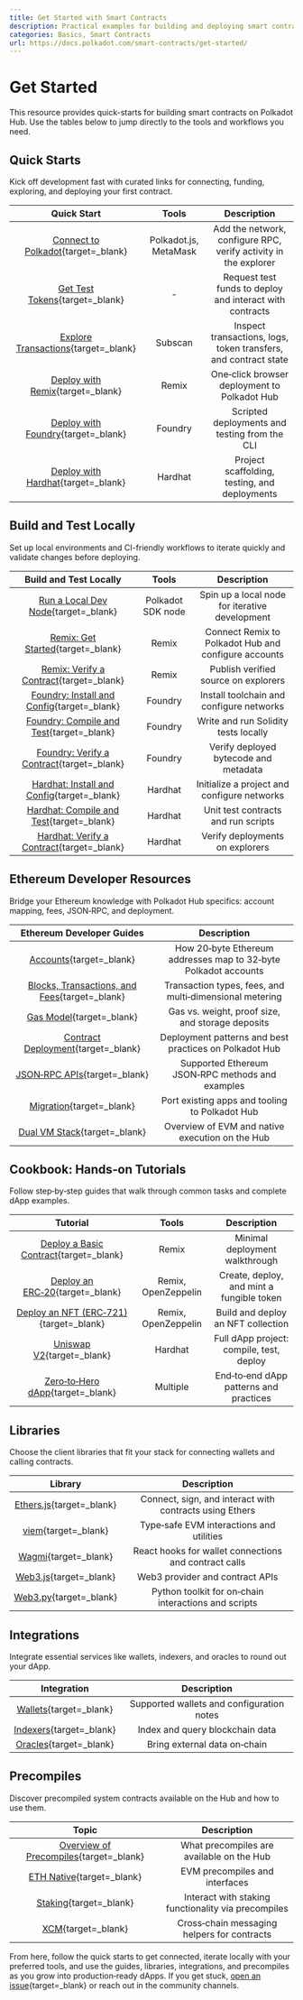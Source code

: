 ```yaml
---
title: Get Started with Smart Contracts
description: Practical examples for building and deploying smart contracts on Polkadot Hub, from connecting and tooling to deployment, integrations, and precompiles.
categories: Basics, Smart Contracts
url: https://docs.polkadot.com/smart-contracts/get-started/
---
```


# Get Started

This resource provides quick-starts for building smart contracts on Polkadot Hub. Use the tables below to jump directly to the tools and workflows you need.

## Quick Starts

Kick off development fast with curated links for connecting, funding, exploring, and deploying your first contract.

|                                              Quick Start                                               |         Tools         |                           Description                           |
| :-------------------------------------------------------------------------------------------------: | :-------------------: | :-------------------------------------------------------------: |
|                  [Connect to Polkadot](/smart-contracts/connect/){target=\_blank}                   | Polkadot.js, MetaMask | Add the network, configure RPC, verify activity in the explorer |
|                    [Get Test Tokens](/smart-contracts/faucets/){target=\_blank}                     |        -        |    Request test funds to deploy and interact with contracts     |
|                 [Explore Transactions](/smart-contracts/explorers/){target=\_blank}                 |   Subscan   | Inspect transactions, logs, token transfers, and contract state |
|   [Deploy with Remix](/smart-contracts/dev-environments/remix/deploy-a-contract/){target=\_blank}   |         Remix         |        One‑click browser deployment to Polkadot Hub         |
| [Deploy with Foundry](/smart-contracts/dev-environments/foundry/deploy-a-contract/){target=\_blank} |        Foundry        |          Scripted deployments and testing from the CLI          |
| [Deploy with Hardhat](/smart-contracts/dev-environments/hardhat/deploy-a-contract/){target=\_blank} |        Hardhat        |          Project scaffolding, testing, and deployments          |

## Build and Test Locally

Set up local environments and CI-friendly workflows to iterate quickly and validate changes before deploying.

|                                                  Build and Test Locally                                                  |       Tools       |                     Description                      |
| :--------------------------------------------------------------------------------------------------------: | :---------------: | :--------------------------------------------------: |
|         [Run a Local Dev Node](/smart-contracts/dev-environments/local-dev-node/){target=\_blank}          | Polkadot SDK node |    Spin up a local node for iterative development    |
|         [Remix: Get Started](/smart-contracts/dev-environments/remix/get-started/){target=\_blank}         |       Remix       | Connect Remix to Polkadot Hub and configure accounts |
|   [Remix: Verify a Contract](/smart-contracts/dev-environments/remix/verify-a-contract/){target=\_blank}   |       Remix       |         Publish verified source on explorers         |
| [Foundry: Install and Config](/smart-contracts/dev-environments/foundry/install-and-config/){target=\_blank} |      Foundry      |       Install toolchain and configure networks       |
|   [Foundry: Compile and Test](/smart-contracts/dev-environments/foundry/compile-and-test/){target=\_blank}   |      Foundry      |         Write and run Solidity tests locally         |
| [Foundry: Verify a Contract](/smart-contracts/dev-environments/foundry/verify-a-contract/){target=\_blank} |      Foundry      |        Verify deployed bytecode and metadata         |
| [Hardhat: Install and Config](/smart-contracts/dev-environments/hardhat/install-and-config/){target=\_blank} |      Hardhat      |     Initialize a project and configure networks      |
|   [Hardhat: Compile and Test](/smart-contracts/dev-environments/hardhat/compile-and-test/){target=\_blank}   |      Hardhat      |         Unit test contracts and run scripts          |
| [Hardhat: Verify a Contract](/smart-contracts/dev-environments/hardhat/verify-a-contract/){target=\_blank} |      Hardhat      |           Verify deployments on explorers            |

## Ethereum Developer Resources

Bridge your Ethereum knowledge with Polkadot Hub specifics: account mapping, fees, JSON‑RPC, and deployment.

|                                                   Ethereum Developer Guides                                                   |                           Description                           |
| :-------------------------------------------------------------------------------------------------------: | :-------------------------------------------------------------: |
|                    [Accounts](/smart-contracts/for-eth-devs/accounts/){target=\_blank}                    | How 20‑byte Ethereum addresses map to 32‑byte Polkadot accounts |
| [Blocks, Transactions, and Fees](/smart-contracts/for-eth-devs/blocks-transactions-fees/){target=\_blank} |     Transaction types, fees, and multi‑dimensional metering     |
|                   [Gas Model](/smart-contracts/for-eth-devs/gas-model/){target=\_blank}                   |        Gas vs. weight, proof size, and storage deposits         |
|         [Contract Deployment](/smart-contracts/for-eth-devs/contract-deployment/){target=\_blank}         |     Deployment patterns and best practices on Polkadot Hub      |
|               [JSON‑RPC APIs](/smart-contracts/for-eth-devs/json-rpc-apis/){target=\_blank}               |        Supported Ethereum JSON‑RPC methods and examples         |
|                   [Migration](/smart-contracts/for-eth-devs/migration/){target=\_blank}                   |       Port existing apps and tooling to Polkadot Hub        |
|               [Dual VM Stack](/smart-contracts/for-eth-devs/dual-vm-stack/){target=\_blank}               |         Overview of EVM and native execution on the Hub         |

## Cookbook: Hands‑on Tutorials

Follow step‑by‑step guides that walk through common tasks and complete dApp examples.

|                                              Tutorial                                              |        Tools        |                Description                |
| :------------------------------------------------------------------------------------------------: | :-----------------: | :---------------------------------------: |
| [Deploy a Basic Contract](/smart-contracts/cookbook/smart-contracts/deploy-basic/){target=\_blank} |        Remix        |      Minimal deployment walkthrough       |
|    [Deploy an ERC‑20](/smart-contracts/cookbook/smart-contracts/deploy-erc20/){target=\_blank}     | Remix, OpenZeppelin | Create, deploy, and mint a fungible token |
|  [Deploy an NFT (ERC‑721)](/smart-contracts/cookbook/smart-contracts/deploy-nft/){target=\_blank}  | Remix, OpenZeppelin |    Build and deploy an NFT collection     |
|           [Uniswap V2](/smart-contracts/cookbook/eth-dapps/uniswap-v2/){target=\_blank}            |       Hardhat       | Full dApp project: compile, test, deploy  |
|         [Zero‑to‑Hero dApp](/smart-contracts/cookbook/dapps/zero-to-hero/){target=\_blank}         |      Multiple       |  End‑to‑end dApp patterns and practices   |

## Libraries

Choose the client libraries that fit your stack for connecting wallets and calling contracts.

|                              Library                               |                       Description                       |
| :----------------------------------------------------------------: | :-----------------------------------------------------: |
| [Ethers.js](/smart-contracts/libraries/ethers-js/){target=\_blank} | Connect, sign, and interact with contracts using Ethers |
|      [viem](/smart-contracts/libraries/viem/){target=\_blank}      |        Type‑safe EVM interactions and utilities         |
|     [Wagmi](/smart-contracts/libraries/wagmi/){target=\_blank}     |  React hooks for wallet connections and contract calls  |
|   [Web3.js](/smart-contracts/libraries/web3-js/){target=\_blank}   |             Web3 provider and contract APIs             |
|   [Web3.py](/smart-contracts/libraries/web3-py/){target=\_blank}   |  Python toolkit for on‑chain interactions and scripts   |

## Integrations

Integrate essential services like wallets, indexers, and oracles to round out your dApp.

|                             Integration                             |                Description                |
| :-----------------------------------------------------------------: | :---------------------------------------: |
|  [Wallets](/smart-contracts/integrations/wallets/){target=\_blank}  | Supported wallets and configuration notes |
| [Indexers](/smart-contracts/integrations/indexers/){target=\_blank} |      Index and query blockchain data      |
|  [Oracles](/smart-contracts/integrations/oracles/){target=\_blank}  |       Bring external data on‑chain        |

## Precompiles

Discover precompiled system contracts available on the Hub and how to use them.

|                                  Topic                                   |                     Description                     |
| :----------------------------------------------------------------------: | :-------------------------------------------------: |
| [Overview of Precompiles](/smart-contracts/precompiles/){target=\_blank} |      What precompiles are available on the Hub      |
|  [ETH Native](/smart-contracts/precompiles/eth-native/){target=\_blank}  |           EVM precompiles and interfaces            |
|     [Staking](/smart-contracts/precompiles/staking/){target=\_blank}     | Interact with staking functionality via precompiles |
|         [XCM](/smart-contracts/precompiles/xcm/){target=\_blank}         |     Cross‑chain messaging helpers for contracts     |

From here, follow the quick starts to get connected, iterate locally with your preferred tools, and use the guides, libraries, integrations, and precompiles as you grow into production‑ready dApps. If you get stuck, [open an issue](https://github.com/polkadot-developers/polkadot-docs/issues/new?template=docs-issue.yml){target=\_blank} or reach out in the community channels.
